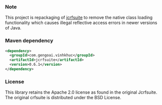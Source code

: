 ### Note
This project is repackaging of [jcrfsuite](https://github.com/vinhkhuc/jcrfsuite) to remove the native class loading
functionality which causes illegal reflective access errors in newer versions of Java.

### Maven dependency
```xml
<dependency>
  <groupId>com.gengoai.vinhkhuc</groupId>
  <artifactId>jcrfsuite</artifactId>
  <version>0.6.1</version>
</dependency>
```

### License

This library retains the Apache 2.0 license as found in the original Jcrfsuite. The original crfsuite is distributed under the BSD License.
